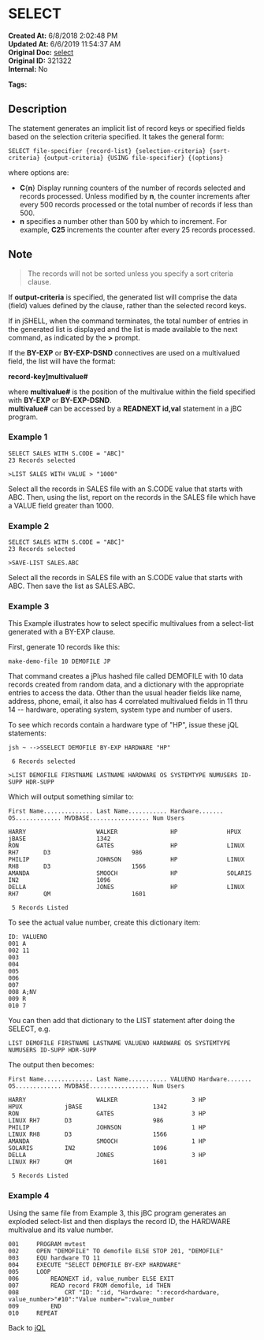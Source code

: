 # SELECT

**Created At:** 6/8/2018 2:02:48 PM  
**Updated At:** 6/6/2019 11:54:37 AM  
**Original Doc:** [select](https://docs.jbase.com/46350-jql/select)  
**Original ID:** 321322  
**Internal:** No  

**Tags:**
<badge text='jql' vertical='middle' />

## Description

The statement generates an implicit list of record keys or specified fields based on the selection criteria specified. It takes the general form:

```
SELECT file-specifier {record-list} {selection-criteria} {sort-criteria} {output-criteria} {USING file-specifier} {(options}
```

where options are:

- **C**{**n**} Display running counters of the number of records selected and records processed. Unless modified by **n**, the counter increments after every 500 records processed or the total number of records if less than 500.
- **n** specifies a number other than 500 by which to increment. For example, **C25** increments the counter after every 25 records processed.

## Note

> The records will not be sorted unless you specify a sort criteria clause.

If **output-criteria** is specified, the generated list will comprise the data (field) values defined by the clause, rather than the selected record keys.

If in jSHELL, when the command terminates, the total number of entries in the generated list is displayed and the list is made available to the next command, as indicated by the **&gt;** prompt.

If the **BY-EXP** or **BY-EXP-DSND** connectives are used on a multivalued field, the list will have the format:

**record-key]multivalue#**

where **multivalue#** is the position of the multivalue within the field specified with **BY-EXP** or **BY-EXP-DSND**.  
**multivalue#** can be accessed by a **READNEXT id,val** statement in a jBC program.

### Example 1

```
SELECT SALES WITH S.CODE = "ABC]"
23 Records selected

>LIST SALES WITH VALUE > "1000"
```

Select all the records in SALES file with an S.CODE value that starts with ABC. Then, using the list, report on the records in the SALES file which have a VALUE field greater than 1000.

### Example 2

```
SELECT SALES WITH S.CODE = "ABC]"
23 Records selected

>SAVE-LIST SALES.ABC
```

Select all the records in SALES file with an S.CODE value that starts with ABC. Then save the list as SALES.ABC.

### Example 3

This Example illustrates how to select specific multivalues from a select-list generated with a BY-EXP clause.

First, generate 10 records like this:

```
make-demo-file 10 DEMOFILE JP
```

That command creates a jPlus hashed file called DEMOFILE with 10 data records created from random data, and a dictionary with the appropriate entries to access the data. Other than the usual header fields like name, address, phone, email, it also has 4 correlated multivalued fields in 11 thru 14 -- hardware, operating system, system type and number of users.

To see which records contain a hardware type of "HP", issue these jQL statements:

```
jsh ~ -->SSELECT DEMOFILE BY-EXP HARDWARE "HP"

 6 Records selected

>LIST DEMOFILE FIRSTNAME LASTNAME HARDWARE OS SYSTEMTYPE NUMUSERS ID-SUPP HDR-SUPP
```

Which will output something similar to:

```
First Name.............. Last Name........... Hardware....... OS............. MVDBASE................. Num Users

HARRY                    WALKER               HP              HPUX            jBASE                    1342
RON                      GATES                HP              LINUX RH7       D3                       986
PHILIP                   JOHNSON              HP              LINUX RH8       D3                       1566
AMANDA                   SMOOCH               HP              SOLARIS         IN2                      1096
DELLA                    JONES                HP              LINUX RH7       QM                       1601

 5 Records Listed
```

To see the actual value number, create this dictionary item:

```
ID: VALUENO
001 A
002 11
003
004
005
006
007
008 A;NV
009 R
010 7
```

You can then add that dictionary to the LIST statement after doing the SELECT, e.g.

```
LIST DEMOFILE FIRSTNAME LASTNAME VALUENO HARDWARE OS SYSTEMTYPE NUMUSERS ID-SUPP HDR-SUPP
```

The output then becomes:

```
First Name.............. Last Name........... VALUENO Hardware....... OS............. MVDBASE................. Num Users

HARRY                    WALKER                     3 HP              HPUX            jBASE                    1342
RON                      GATES                      3 HP              LINUX RH7       D3                       986
PHILIP                   JOHNSON                    1 HP              LINUX RH8       D3                       1566
AMANDA                   SMOOCH                     1 HP              SOLARIS         IN2                      1096
DELLA                    JONES                      3 HP              LINUX RH7       QM                       1601

 5 Records Listed
```

### Example 4

Using the same file from Example 3, this jBC program generates an exploded select-list and then displays the record ID, the HARDWARE multivalue and its value number.

```
001     PROGRAM mvtest
002     OPEN "DEMOFILE" TO demofile ELSE STOP 201, "DEMOFILE"
003     EQU hardware TO 11
004     EXECUTE "SELECT DEMOFILE BY-EXP HARDWARE"
005     LOOP
006         READNEXT id, value_number ELSE EXIT
007         READ record FROM demofile, id THEN
008             CRT "ID: ":id, "Hardware: ":record<hardware, value_number>"#10":"Value number=":value_number
009         END
010     REPEAT
```

Back to [jQL](jbase-query-language-jql-)
